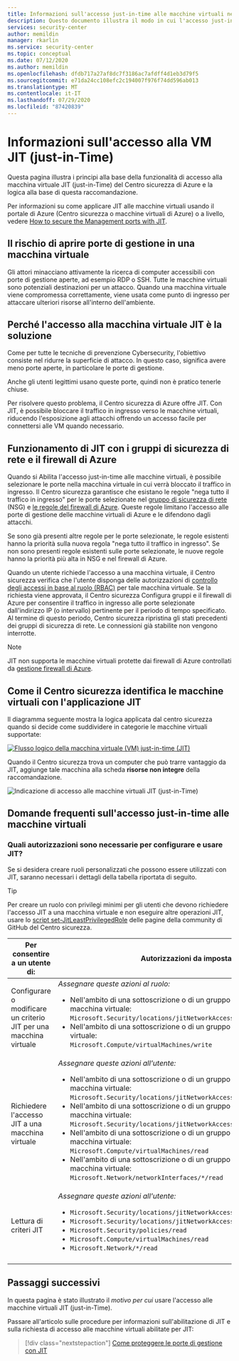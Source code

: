 ```yaml
---
title: Informazioni sull'accesso just-in-time alle macchine virtuali nel centro sicurezza di Azure
description: Questo documento illustra il modo in cui l'accesso just-in-time alle macchine virtuali nel centro sicurezza di Azure consente di controllare l'accesso alle macchine virtuali di Azure
services: security-center
author: memildin
manager: rkarlin
ms.service: security-center
ms.topic: conceptual
ms.date: 07/12/2020
ms.author: memildin
ms.openlocfilehash: dfdb717a27af8dc7f3186ac7afdff4d1eb3d79f5
ms.sourcegitcommit: e71da24cc108efc2c194007f976f74dd596ab013
ms.translationtype: MT
ms.contentlocale: it-IT
ms.lasthandoff: 07/29/2020
ms.locfileid: "87420839"
---
```

# <a name="understanding-just-in-time-jit-vm-access"></a>Informazioni sull'accesso alla VM JIT (just-in-Time)

Questa pagina illustra i principi alla base della funzionalità di accesso alla macchina virtuale JIT (just-in-Time) del Centro sicurezza di Azure e la logica alla base di questa raccomandazione.

Per informazioni su come applicare JIT alle macchine virtuali usando il portale di Azure (Centro sicurezza o macchine virtuali di Azure) o a livello, vedere [How to secure the Management ports with JIT](security-center-just-in-time.md).


## <a name="the-risk-of-open-management-ports-on-a-virtual-machine"></a>Il rischio di aprire porte di gestione in una macchina virtuale

Gli attori minacciano attivamente la ricerca di computer accessibili con porte di gestione aperte, ad esempio RDP o SSH. Tutte le macchine virtuali sono potenziali destinazioni per un attacco. Quando una macchina virtuale viene compromessa correttamente, viene usata come punto di ingresso per attaccare ulteriori risorse all'interno dell'ambiente.



## <a name="why-jit-vm-access-is-the-solution"></a>Perché l'accesso alla macchina virtuale JIT è la soluzione 

Come per tutte le tecniche di prevenzione Cybersecurity, l'obiettivo consiste nel ridurre la superficie di attacco. In questo caso, significa avere meno porte aperte, in particolare le porte di gestione.

Anche gli utenti legittimi usano queste porte, quindi non è pratico tenerle chiuse.

Per risolvere questo problema, il Centro sicurezza di Azure offre JIT. Con JIT, è possibile bloccare il traffico in ingresso verso le macchine virtuali, riducendo l'esposizione agli attacchi offrendo un accesso facile per connettersi alle VM quando necessario.



## <a name="how-jit-operates-with-network-security-groups-and-azure-firewall"></a>Funzionamento di JIT con i gruppi di sicurezza di rete e il firewall di Azure

Quando si Abilita l'accesso just-in-time alle macchine virtuali, è possibile selezionare le porte nella macchina virtuale in cui verrà bloccato il traffico in ingresso. Il Centro sicurezza garantisce che esistano le regole "nega tutto il traffico in ingresso" per le porte selezionate nel [gruppo di sicurezza di rete](https://docs.microsoft.com/azure/virtual-network/security-overview#security-rules) (NSG) e [le regole del firewall di Azure](https://docs.microsoft.com/azure/firewall/rule-processing). Queste regole limitano l'accesso alle porte di gestione delle macchine virtuali di Azure e le difendono dagli attacchi. 

Se sono già presenti altre regole per le porte selezionate, le regole esistenti hanno la priorità sulla nuova regola "nega tutto il traffico in ingresso". Se non sono presenti regole esistenti sulle porte selezionate, le nuove regole hanno la priorità più alta in NSG e nel firewall di Azure.

Quando un utente richiede l'accesso a una macchina virtuale, il Centro sicurezza verifica che l'utente disponga delle autorizzazioni di [controllo degli accessi in base al ruolo (RBAC)](https://docs.microsoft.com/azure/role-based-access-control/role-assignments-portal) per tale macchina virtuale. Se la richiesta viene approvata, il Centro sicurezza Configura gruppi e il firewall di Azure per consentire il traffico in ingresso alle porte selezionate dall'indirizzo IP (o intervallo) pertinente per il periodo di tempo specificato. Al termine di questo periodo, Centro sicurezza ripristina gli stati precedenti dei gruppi di sicurezza di rete. Le connessioni già stabilite non vengono interrotte.

> [!NOTE]
> JIT non supporta le macchine virtuali protette dai firewall di Azure controllati da [gestione firewall di Azure](https://docs.microsoft.com/azure/firewall-manager/overview).




## <a name="how-security-center-identifies-which-vms-should-have-jit-applied"></a>Come il Centro sicurezza identifica le macchine virtuali con l'applicazione JIT

Il diagramma seguente mostra la logica applicata dal centro sicurezza quando si decide come suddividere in categorie le macchine virtuali supportate: 

[![Flusso logico della macchina virtuale (VM) just-in-time (JIT)](media/just-in-time-explained/jit-logic-flow.png)](media/just-in-time-explained/jit-logic-flow.png#lightbox)

Quando il Centro sicurezza trova un computer che può trarre vantaggio da JIT, aggiunge tale macchina alla scheda **risorse non integre** della raccomandazione. 

![Indicazione di accesso alle macchine virtuali JIT (just-in-Time)](./media/just-in-time-explained/unhealthy-resources.png)


## <a name="faq---questions-about-just-in-time-virtual-machine-access"></a>Domande frequenti sull'accesso just-in-time alle macchine virtuali

### <a name="what-permissions-are-needed-to-configure-and-use-jit"></a>Quali autorizzazioni sono necessarie per configurare e usare JIT?

Se si desidera creare ruoli personalizzati che possono essere utilizzati con JIT, saranno necessari i dettagli della tabella riportata di seguito.

> [!TIP]
> Per creare un ruolo con privilegi minimi per gli utenti che devono richiedere l'accesso JIT a una macchina virtuale e non eseguire altre operazioni JIT, usare lo [script set-JitLeastPrivilegedRole](https://github.com/Azure/Azure-Security-Center/tree/master/Powershell%20scripts/JIT%20Custom%20Role) delle pagine della community di GitHub del Centro sicurezza.

| Per consentire a un utente di: | Autorizzazioni da impostare|
| --- | --- |
| Configurare o modificare un criterio JIT per una macchina virtuale | *Assegnare queste azioni al ruolo:*  <ul><li>Nell'ambito di una sottoscrizione o di un gruppo di risorse associato alla macchina virtuale:<br/> `Microsoft.Security/locations/jitNetworkAccessPolicies/write` </li><li> Nell'ambito di una sottoscrizione o di un gruppo di risorse della macchina virtuale: <br/>`Microsoft.Compute/virtualMachines/write`</li></ul> | 
|Richiedere l'accesso JIT a una macchina virtuale | *Assegnare queste azioni all'utente:*  <ul><li>Nell'ambito di una sottoscrizione o di un gruppo di risorse associato alla macchina virtuale:<br/>  `Microsoft.Security/locations/jitNetworkAccessPolicies/initiate/action` </li><li>Nell'ambito di una sottoscrizione o di un gruppo di risorse associato alla macchina virtuale:<br/>  `Microsoft.Security/locations/jitNetworkAccessPolicies/*/read` </li><li>  Nell'ambito di una sottoscrizione o di un gruppo di risorse o di una macchina virtuale:<br/> `Microsoft.Compute/virtualMachines/read` </li><li>  Nell'ambito di una sottoscrizione o di un gruppo di risorse o di una macchina virtuale:<br/> `Microsoft.Network/networkInterfaces/*/read` </li></ul>|
|Lettura di criteri JIT| *Assegnare queste azioni all'utente:*  <ul><li>`Microsoft.Security/locations/jitNetworkAccessPolicies/read`</li><li>`Microsoft.Security/locations/jitNetworkAccessPolicies/initiate/action`</li><li>`Microsoft.Security/policies/read`</li><li>`Microsoft.Compute/virtualMachines/read`</li><li>`Microsoft.Network/*/read`</li>|
|||





## <a name="next-steps"></a>Passaggi successivi

In questa pagina è stato illustrato il _motivo per cui_ usare l'accesso alle macchine virtuali JIT (just-in-Time). 

Passare all'articolo sulle procedure per informazioni sull'abilitazione di JIT e sulla richiesta di accesso alle macchine virtuali abilitate per JIT:

> [!div class="nextstepaction"]
> [Come proteggere le porte di gestione con JIT](security-center-just-in-time.md)

